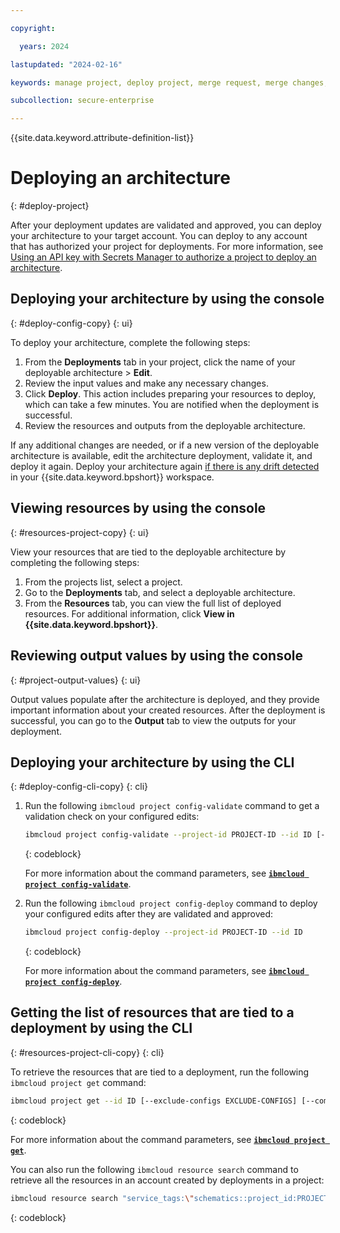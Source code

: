 ```yaml
---

copyright:

  years: 2024

lastupdated: "2024-02-16"

keywords: manage project, deploy project, merge request, merge changes, deploy configuration, deploy architecture

subcollection: secure-enterprise

---
```


{{site.data.keyword.attribute-definition-list}}


# Deploying an architecture
{: #deploy-project}

After your deployment updates are validated and approved, you can deploy your architecture to your target account. You can deploy to any account that has authorized your project for deployments. For more information, see [Using an API key with Secrets Manager to authorize a project to deploy an architecture](/docs/secure-enterprise?topic=secure-enterprise-authorize-project).

## Deploying your architecture by using the console
{: #deploy-config-copy}
{: ui}

To deploy your architecture, complete the following steps:

1. From the **Deployments** tab in your project, click the name of your deployable architecture > **Edit**.
1. Review the input values and make any necessary changes.
1. Click **Deploy**. This action includes preparing your resources to deploy, which can take a few minutes. You are notified when the deployment is successful.
1. Review the resources and outputs from the deployable architecture.

If any additional changes are needed, or if a new version of the deployable architecture is available, edit the architecture deployment, validate it, and deploy it again. Deploy your architecture again [if there is any drift detected](/docs/schematics?topic=schematics-drift-note&interface=ui#drift-ui) in your {{site.data.keyword.bpshort}} workspace.

## Viewing resources by using the console
{: #resources-project-copy}
{: ui}

View your resources that are tied to the deployable architecture by completing the following steps:

1. From the projects list, select a project.
1. Go to the **Deployments** tab, and select a deployable architecture.
1. From the **Resources** tab, you can view the full list of deployed resources. For additional information, click **View in {{site.data.keyword.bpshort}}**.

## Reviewing output values by using the console
{: #project-output-values}
{: ui}

Output values populate after the architecture is deployed, and they provide important information about your created resources. After the deployment is successful, you can go to the **Output** tab to view the outputs for your deployment.

## Deploying your architecture by using the CLI
{: #deploy-config-cli-copy}
{: cli}

1. Run the following `ibmcloud project config-validate` command to get a validation check on your configured edits:

   ```sh
   ibmcloud project config-validate --project-id PROJECT-ID --id ID [--x-auth-refresh-token X-AUTH-REFRESH-TOKEN] [--version VERSION]
   ```
   {: codeblock}

   For more information about the command parameters, see [**`ibmcloud project config-validate`**](/docs/cli?topic=cli-projects-cli#project-cli-config-validate-command).

1. Run the following `ibmcloud project config-deploy` command to deploy your configured edits after they are validated and approved:

   ```sh
   ibmcloud project config-deploy --project-id PROJECT-ID --id ID
   ```
   {: codeblock}

   For more information about the command parameters, see [**`ibmcloud project config-deploy`**](/docs/secure-enterprise?topic=secure-enterprise-projects-cli#project-cli-config-deploy-command).

## Getting the list of resources that are tied to a deployment by using the CLI
{: #resources-project-cli-copy}
{: cli}

To retrieve the resources that are tied to a deployment, run the following `ibmcloud project get` command:

```sh
ibmcloud project get --id ID [--exclude-configs EXCLUDE-CONFIGS] [--complete COMPLETE]
```
{: codeblock}

For more information about the command parameters, see [**`ibmcloud project get`**](/docs/secure-enterprise?topic=secure-enterprise-projects-cli#project-cli-get-command).

You can also run the following `ibmcloud resource search` command to retrieve all the resources in an account created by deployments in a project:

```sh
ibmcloud resource search "service_tags:\"schematics::project_id:PROJECT_ID\""
```
{: codeblock}
